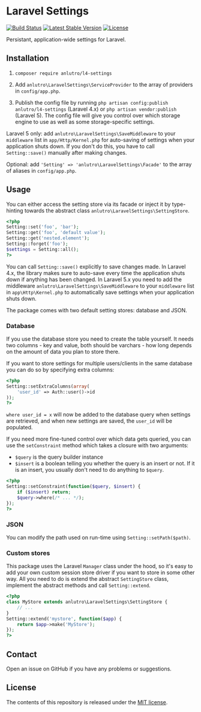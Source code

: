 # Laravel Settings

[![Build Status](https://travis-ci.org/anlutro/laravel-settings.png?branch=master)](https://travis-ci.org/anlutro/laravel-settings)
[![Latest Stable Version](https://poser.pugx.org/anlutro/l4-settings/v/stable.svg)](https://github.com/anlutro/laravel-settings/releases)
[![License](https://poser.pugx.org/anlutro/l4-settings/license.svg)](http://opensource.org/licenses/MIT)

Persistant, application-wide settings for Laravel.


## Installation

1. `composer require anlutro/l4-settings`

2. Add `anlutro\LaravelSettings\ServiceProvider` to the array of providers in `config/app.php`.

3. Publish the config file by running `php artisan config:publish anlutro/l4-settings` (Laravel 4.x) or `php artisan vendor:publish` (Laravel 5). The config file will give you control over which storage engine to use as well as some storage-specific settings.

Laravel 5 only: add `anlutro\LaravelSettings\SaveMiddleware` to your `middleware` list in `app/Http/Kernel.php` for auto-saving of settings when your application shuts down. If you don't do this, you have to call `Setting::save()` manually after making changes.

Optional: add `'Setting' => 'anlutro\LaravelSettings\Facade'` to the array of aliases in `config/app.php`.


## Usage

You can either access the setting store via its facade or inject it by type-hinting towards the abstract class `anlutro\LaravelSettings\SettingStore`.

```php
<?php
Setting::set('foo', 'bar');
Setting::get('foo', 'default value');
Setting::get('nested.element');
Setting::forget('foo');
$settings = Setting::all();
?>
```

You can call `Setting::save()` explicitly to save changes made. In Laravel 4.x, the library makes sure to auto-save every time the application shuts down if anything has been changed. In Laravel 5.x you need to add the middleware `anlutro\LaravelSettings\SaveMiddleware` to your `middleware` list in `app\Http\Kernel.php` to automatically save settings when your application shuts down.

The package comes with two default setting stores: database and JSON.


### Database

If you use the database store you need to create the table yourself. It needs two columns - key and value, both should be varchars - how long depends on the amount of data you plan to store there.

If you want to store settings for multiple users/clients in the same database you can do so by specifying extra columns:

```php
<?php
Setting::setExtraColumns(array(
	'user_id' => Auth::user()->id
));
?>
```

`where user_id = x` will now be added to the database query when settings are retrieved, and when new settings are saved, the `user_id` will be populated.

If you need more fine-tuned control over which data gets queried, you can use the `setConstraint` method which takes a closure with two arguments:

- `$query` is the query builder instance
- `$insert` is a boolean telling you whether the query is an insert or not. If it is an insert, you usually don't need to do anything to `$query`.

```php
<?php
Setting::setConstraint(function($query, $insert) {
	if ($insert) return;
	$query->where(/* ... */);
});
?>
```


### JSON

You can modify the path used on run-time using `Setting::setPath($path)`.


### Custom stores

This package uses the Laravel `Manager` class under the hood, so it's easy to add your own custom session store driver if you want to store in some other way. All you need to do is extend the abstract `SettingStore` class, implement the abstract methods and call `Setting::extend`.

```php
<?php
class MyStore extends anlutro\LaravelSettings\SettingStore {
	// ...
}
Setting::extend('mystore', function($app) {
	return $app->make('MyStore');
});
?>
```


## Contact

Open an issue on GitHub if you have any problems or suggestions.


## License

The contents of this repository is released under the [MIT license](http://opensource.org/licenses/MIT).
